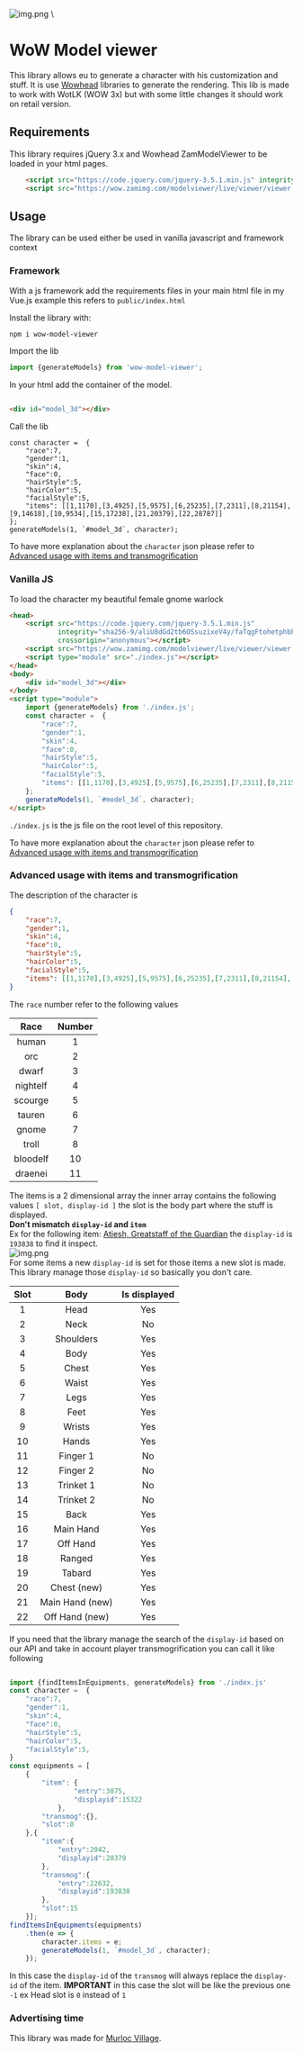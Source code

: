 
![img.png](images/mirror2.gif) \
# WoW Model viewer
This library allows eu to generate a character with his customization and stuff.
It is use [Wowhead](https://classic.wowhead.com/) libraries to generate the rendering.
This lib is made to work with WotLK (WOW 3x) but with some little changes it should work
on retail version.

## Requirements
This library requires jQuery 3.x and Wowhead ZamModelViewer to be loaded in your 
html pages. 
```html
    <script src="https://code.jquery.com/jquery-3.5.1.min.js" integrity="sha256-9/aliU8dGd2tb6OSsuzixeV4y/faTqgFtohetphbbj0=" crossorigin="anonymous"></script>
    <script src="https://wow.zamimg.com/modelviewer/live/viewer/viewer.min.js"></script>
```

## Usage
The library can be used either be used in vanilla javascript and framework context

### Framework

With a js framework add the requirements files in your main html file in my Vue.js example this refers to
`public/index.html`

Install the library with:
```bash
npm i wow-model-viewer
```
Import the lib
```js
import {generateModels} from 'wow-model-viewer';
```
In your html add the container of the model.
```html

<div id="model_3d"></div>
```

Call the lib
```JS
const character =  {
    "race":7,
    "gender":1,
    "skin":4,
    "face":0,
    "hairStyle":5,
    "hairColor":5,
    "facialStyle":5,
    "items": [[1,1170],[3,4925],[5,9575],[6,25235],[7,2311],[8,21154],[9,14618],[10,9534],[15,17238],[21,20379],[22,28787]]
};
generateModels(1, `#model_3d`, character);
```
To have more explanation about the `character` json please refer to 
[Advanced usage with items and transmogrification](./README.md)

### Vanilla JS
To load the character my beautiful female gnome warlock
```html
<head>
    <script src="https://code.jquery.com/jquery-3.5.1.min.js"
            integrity="sha256-9/aliU8dGd2tb6OSsuzixeV4y/faTqgFtohetphbbj0="
            crossorigin="anonymous"></script>
    <script src="https://wow.zamimg.com/modelviewer/live/viewer/viewer.min.js"></script>
    <script type="module" src="./index.js"></script>
</head>
<body>
    <div id="model_3d"></div>
</body>
<script type="module">
    import {generateModels} from './index.js';
    const character =  {
        "race":7,
        "gender":1,
        "skin":4,
        "face":0,
        "hairStyle":5,
        "hairColor":5,
        "facialStyle":5,
        "items": [[1,1170],[3,4925],[5,9575],[6,25235],[7,2311],[8,21154],[9,14618],[10,9534],[15,17238],[21,20379],[22,28787]]
    };
    generateModels(1, `#model_3d`, character);
</script>
```
`./index.js` is the js file on the root level of this repository.

To have more explanation about the `character` json please refer to
[Advanced usage with items and transmogrification](./README.md)

### Advanced usage with items and transmogrification

The description of the character is
```json
{
    "race":7,
    "gender":1,
    "skin":4,
    "face":0,
    "hairStyle":5,
    "hairColor":5,
    "facialStyle":5,
    "items": [[1,1170],[3,4925],[5,9575],[6,25235],[7,2311],[8,21154],[9,14618],[10,9534],[15,17238],[21,20379],[22,28787]]
}
```
The `race` number refer to the following values

Race     | Number
:------: | :----:
human    | 1
orc      | 2
dwarf    | 3
nightelf | 4
scourge  | 5
tauren   | 6
gnome    | 7
troll    | 8
bloodelf | 10
draenei  | 11

The items is a 2 dimensional array the inner array contains the following values
`[ slot, display-id ]` the slot is the body part where the stuff is displayed.\
**Don't mismatch `display-id` and `item`** \
Ex for the following item: [Atiesh, Greatstaff of the Guardian](https://www.wowhead.com/item=22632/atiesh-greatstaff-of-the-guardian)
the `display-id` is `193838` to find it inspect. \
![img.png](images/view_3d.png) \
For some items a new `display-id` is set for those items a new slot is made.
This library manage those `display-id` so basically you don't care. 


Slot     |      Body       | Is displayed 
:------: |:---------------:|:------------:
1        |      Head       |   Yes        
2        |      Neck       |   No        
3        |    Shoulders    |   Yes        
4        |      Body       |   Yes        
5        |      Chest      |   Yes        
6        |      Waist      |   Yes        
7        |      Legs       |   Yes        
8        |      Feet       |   Yes        
9        |     Wrists      |   Yes        
10       |      Hands      |   Yes        
11       |    Finger 1     |   No        
12       |    Finger 2     |   No        
13       |    Trinket 1    |   No        
14       |    Trinket 2    |   No        
15       |      Back       |   Yes        
16       |    Main Hand    |   Yes        
17       |    Off Hand     |   Yes        
18       |     Ranged      |   Yes        
19       |     Tabard      |   Yes        
20       |   Chest (new)   |   Yes        
21       | Main Hand (new) |   Yes        
22       | Off Hand (new)  |   Yes        

If you need that the library manage the search of the `display-id` based on our
API and take in account player transmogrification you can call it like following
```js

import {findItemsInEquipments, generateModels} from './index.js'
const character =  {
    "race":7,
    "gender":1,
    "skin":4,
    "face":0,
    "hairStyle":5,
    "hairColor":5,
    "facialStyle":5,
}
const equipments = [
    {
        "item": {
                "entry":3075,
                "displayid":15322
            },
        "transmog":{},
        "slot":0
    },{
        "item":{
            "entry":2042,
            "displayid":20379
        },
        "transmog":{
            "entry":22632,
            "displayid":193838
        },
        "slot":15
    }];
findItemsInEquipments(equipments)
    .then(e => {
        character.items = e;
        generateModels(1, `#model_3d`, character);
    });
```
In this case the `display-id` of the `transmog` will always replace the 
`display-id` of the item. **IMPORTANT** in this case the slot will be 
like the previous one `-1` ex Head slot is `0` instead of `1`

### Advertising time
This library was made for [Murloc Village](https://wotlk.murlocvillage.com/).

